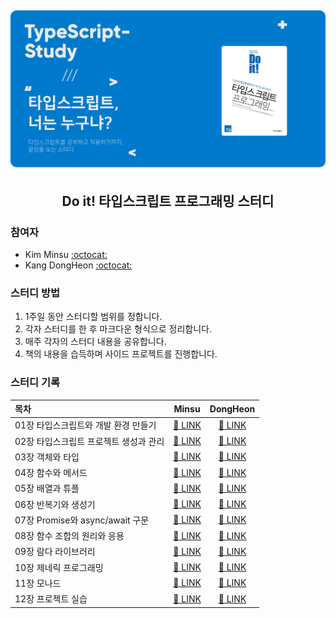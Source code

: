 <h2 align="center">
  <img src="logo.png" alt="Book Logo" width="700">
  <br/><br/>
  Do it! 타입스크립트 프로그래밍 스터디
</h2>

### 참여자

- Kim Minsu  [:octocat:](https://github.com/alstn2468)
- Kang DongHeon [:octocat:](https://github.com/daniel2231)

### 스터디 방법

1. 1주일 동안 스터디할 범위를 정합니다.
2. 각자 스터디를 한 후 마크다운 형식으로 정리합니다.
3. 매주 각자의 스터디 내용을 공유합니다.
4. 책의 내용을 습득하며 사이드 프로젝트를 진행합니다.

### 스터디 기록

| 목차                                   |                    Minsu                     |             DongHeon              |
| :------------------------------------- | :------------------------------------------: | :-------------------------------: |
| 01장 타입스크립트와 개발 환경 만들기   |  [:link: LINK](./Summary/ms/Chapter_1/1.md)  | [:link: LINK](./Summary/dh/1.md)  |
| 02장 타입스크립트 프로젝트 생성과 관리 |  [:link: LINK](./Summary/ms/Chapter_2/2.md)  | [:link: LINK](./Summary/dh/2.md)  |
| 03장 객체와 타입                       |  [:link: LINK](./Summary/ms/Chapter_3/3.md)  | [:link: LINK](./Summary/dh/3.md)  |
| 04장 함수와 메서드                     |  [:link: LINK](./Summary/ms/Chapter_4/4.md)  | [:link: LINK](./Summary/dh/4.md)  |
| 05장 배열과 튜플                       |  [:link: LINK](./Summary/ms/Chapter_5/5.md)  | [:link: LINK](./Summary/dh/5.md)  |
| 06장 반복기와 생성기                   |  [:link: LINK](./Summary/ms/Chapter_6/6.md)  | [:link: LINK](./Summary/dh/6.md)  |
| 07장 Promise와 async/await 구문        |  [:link: LINK](./Summary/ms/Chapter_7/7.md)  | [:link: LINK](./Summary/dh/7.md)  |
| 08장 함수 조합의 원리와 응용           |  [:link: LINK](./Summary/ms/Chapter_8/8.md)  | [:link: LINK](./Summary/dh/8.md)  |
| 09장 람다 라이브러리                   |  [:link: LINK](./Summary/ms/Chapter_9/9.md)  | [:link: LINK](./Summary/dh/9.md)  |
| 10장 제네릭 프로그래밍                 | [:link: LINK](./Summary/ms/Chapter_10/10.md) | [:link: LINK](./Summary/dh/10.md) |
| 11장 모나드                            | [:link: LINK](./Summary/ms/Chapter_11/11.md) | [:link: LINK](./Summary/dh/11.md) |
| 12장 프로젝트 실습                     | [:link: LINK](./Summary/ms/Chapter_12/12.md) | [:link: LINK](./Summary/dh/12.md) |
